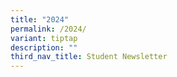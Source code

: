 ```yaml
---
title: "2024"
permalink: /2024/
variant: tiptap
description: ""
third_nav_title: Student Newsletter
---
```

<p></p>